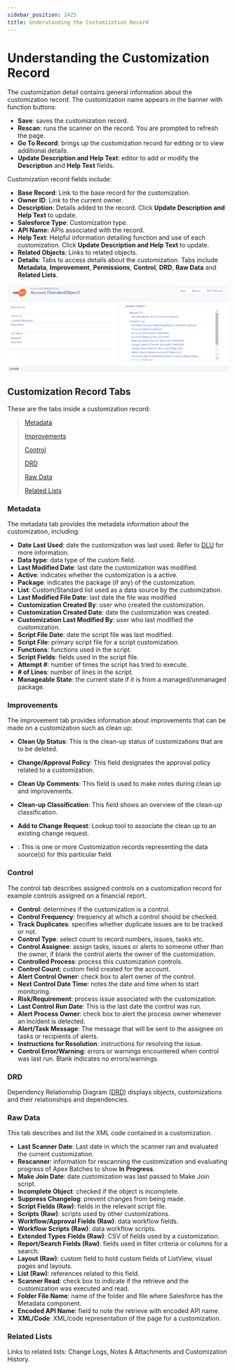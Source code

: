 ```yaml
---
sidebar_position: 2425
title: Understanding the Customization Record
---
```


# Understanding the Customization Record

The customization detail contains general information about the customization record. The customization name appears in the banner with function buttons:

* **Save**: saves the customization record.
* **Rescan**: runs the scanner on the record. You are prompted to refresh the page.
* **Go To Record**: brings up the customization record for editing or to view additional details.
* **Update Description and Help Text**: editor to add or modify the **Description** and **Help Text** fields.

Customization record fields include:

* **Base Record**: Link to the base record for the customization.
* **Owner ID**: Link to the current owner.
* **Description**: Details added to the record. Click **Update Description and Help Text** to update.
* **Salesforce Type**: Customization type.
* **API Name:** APIs associated with the record.
* **Help Text**: Helpful information detailing function and use of each customization. Click **Update Description and Help Text** to update.
* **Related Objects**: Links to related objects.
* **Details**: Tabs to access details about the customization. Tabs include **Metadata**, **Improvement**, **Permissions**, **Control**, **DRD**, **Raw Data** and **Related Lists**.

![](../../../../static/images/StrongpointSalesforceFlashlight/Content/Resources/Images/customization_record_800x315.png)

## Customization Record Tabs

These are the tabs inside a customization record:

> [Metadata](#Metadata)
>
> [Improvements](#Improvem)
>
> [Control](#Control)
>
> [DRD](#DRD)
>
> [Raw Data](#Raw)
>
> [Related Lists](#Related)

### Metadata

The metadata tab provides the metadata information about the customization, including:

* **Date Last Used**: date the customization was last used. Refer to [DLU](../clean_up/date_last_used "Open Date Last Used topic") for more information.
* **Data type**: data type of the custom field.
* **Last Modified Date**: last date the customization was modified.
* **Active**: indicates whether the customization is a active.
* **Package**: indicates the package (if any) of the customization.
* **List**: Custom/Standard list used as a data source by the customization.
* **Last Modified File Date**: last date the file was modified
* **Customization Created By**: user who created the customization.
* **Customization Created Date**: date the customization was created.
* **Customization Last Modified By**: user who last modified the customization.
* **Script File Date**: date the script file was last modified.
* **Script File**: primary script file for a script customization.
* **Functions**: functions used in the script.
* **Script Fields**: fields used in the script file.
* **Attempt #**: number of times the script has tried to execute.
* **# of Lines**: number of lines in the script.
* **Manageable State**: the current state if it is from a managed/unmanaged package.

### Improvements

The improvement tab provides information about improvements that can be made on a customization such as clean up:

* **Clean Up Status**: This is the clean-up status of customizations that are to be deleted.
* **Change/Approval Policy**: This field designates the approval policy related to a customization.
* **Clean Up Comments**: This field is used to make notes during clean up and improvements.
* **Clean-up Classification**: This field shows an overview of the clean-up classification.
* **Add to Change Request**: Lookup tool to associate the clean up to an existing change request.

* : This is one or more Customization records representing the data source(s) for this particular field.

### Control

The control tab describes assigned controls on a customization record for example controls assigned on a financial report.

* **Control**: determines if the customization is a control.
* **Control Frequency**: frequency at which a control should be checked.
* **Track Duplicates**: specifies whether duplicate issues are to be tracked or not.
* **Control Type**: select count to record numbers, issues, tasks etc.
* **Control Assignee**: assign tasks, issues or alerts to someone other than the owner, if blank the control alerts the owner of the customization.
* **Controlled Process**: process this customization controls.
* **Control Count**: custom field created for the account.
* **Alert Control Owner**: check box to alert owner of the control.
* **Next Control Date Time**: notes the date and time when to start monitoring.
* **Risk/Requirement**: process issue associated with the customization.
* **Last Control Run Date**: This is the last date the control was run.
* **Alert Process Owner**: check box to alert the process owner whenever an incident is detected.
* **Alert/Task Message**: The message that will be sent to the assignee on tasks or recipients of alerts.
* **Instructions for Resolution**: instructions for resolving the issue.
* **Control Error/Warning**: errors or warnings encountered when control was last run. Blank indicates no errors/warnings.

### DRD

Dependency Relationship Diagram ([DRD](../tools/viewing_drd "Open DRD topic")) displays objects, customizations and their relationships and dependencies.

### Raw Data

This tab describes and list the XML code contained in a customization.

* **Last Scanner Date**: Last date in which the scanner ran and evaluated the current customization.
* **Rescanner**: information for rescanning the customization and evaluating progress of Apex Batches to show **In Progress**.
* **Make Join Date**: date customization was last passed to Make Join script.
* **Incomplete Object**: checked if the object is incomplete.
* **Suppress Changelog**: prevent changes from being made.
* **Script Fields (Raw)**: fields in the relevant script file.
* **Scripts (Raw)**: scripts used by other customizations.
* **Workflow/Approval Fields (Raw)**: data workflow fields.
* **Workflow Scripts (Raw)**: data workflow scripts.
* **Extended Types Fields (Raw)**: CSV of fields used by a customization.
* **Report/Search Fields (Raw)**: fields used in filter criteria or columns for a search.
* **Layout (Raw)**: custom field to hold custom fields of ListView, visual pages and layouts.
* **List (Raw)**: references related to this field.
* **Scanner Read**: check box to indicate if the retrieve and the customization was executed and read.
* **Folder File Name**: name of the folder and file where Salesforce has the Metadata component.
* **Encoded API Name**: field to note the retrieve with encoded API name.
* **XML/Code**: XML/code representation of the page for a customization.

### Related Lists

Links to related lists: Change Logs, Notes & Attachments and Customization History.